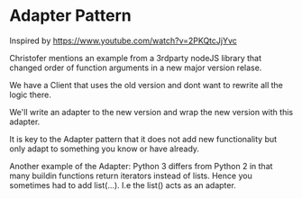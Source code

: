 # Adapter Pattern

Inspired by <https://www.youtube.com/watch?v=2PKQtcJjYvc>

Christofer mentions an example from a 3rdparty nodeJS library that changed order of function arguments in a new major version relase.

We have a Client that uses the old version and dont want to rewrite all the logic there.

We'll write an adapter to the new version and wrap the new version with this adapter.

It is key to the Adapter pattern that it does not add new functionality but only adapt to something you know or have already. 

Another example of the Adapter: Python 3 differs from Python 2 in that many buildin functions return iterators instead of lists. Hence you sometimes had to add list(...). I.e the list() acts as an adapter.

